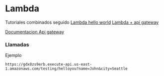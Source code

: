 # Lambda

Tutoriales combinados seguido
[Lambda hello world](https://docs.aws.amazon.com/lambda/latest/dg/getting-started.html)
[Lambda + api gateway](https://docs.aws.amazon.com/apigateway/latest/developerguide/api-gateway-create-api-as-simple-proxy-for-lambda.html)

[Documentacion Api gateway](https://docs.aws.amazon.com/lambda/latest/dg/services-apigateway.html)


### Llamadas
Ejemplo
```
https://gdx8zs9erb.execute-api.us-east-1.amazonaws.com/testing/helloyou?name=John&city=Seattle
```
